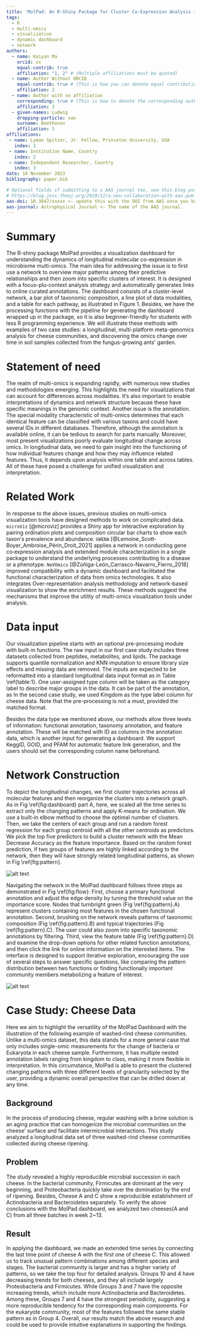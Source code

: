 ```yaml
---
title: 'MolPad: An R-Shiny Package for Cluster Co-Expression Analysis in Longitudinal Multi-Omics'
tags:
  - R
  - multi-omics
  - visualization
  - dynamic dashboard
  - network
authors:
  - name: Kaiyan Ma
    orcid: xx
    equal-contrib: true
    affiliation: "1, 2" # (Multiple affiliations must be quoted)
  - name: Author Without ORCID
    equal-contrib: true # (This is how you can denote equal contributions between multiple authors)
    affiliation: 2
  - name: Author with no affiliation
    corresponding: true # (This is how to denote the corresponding author)
    affiliation: 3
  - given-names: Ludwig
    dropping-particle: van
    surname: Beethoven
    affiliation: 3
affiliations:
 - name: Lyman Spitzer, Jr. Fellow, Princeton University, USA
   index: 1
 - name: Institution Name, Country
   index: 2
 - name: Independent Researcher, Country
   index: 3
date: 18 November 2023
bibliography: paper.bib

# Optional fields if submitting to a AAS journal too, see this blog post:
# https://blog.joss.theoj.org/2018/12/a-new-collaboration-with-aas-publishing
aas-doi: 10.3847/xxxxx <- update this with the DOI from AAS once you know it.
aas-journal: Astrophysical Journal <- The name of the AAS journal.
---
```


# Summary

The R-shiny package MolPad provides a visualization dashboard for understanding the dynamics of longitudinal molecular co-expression in microbiome multi-omics. The main idea for addressing the issue is to first use a network to overview major patterns among their predictive relationships and then zoom into specific clusters of interest. It is designed with a focus-plu-context analysis strategy and automatically generates links to online curated annotations. The dashboard consists of a cluster-level network, a bar plot of taxonomic composition, a line plot of data modalities, and a table for each pathway, as illustrated in Figure 1. Besides, we have the processing functions with the pipeline for generating the dashboard wrapped up in the package, so it is also beginner-friendly for students with less R programming experience. We will illustrate these methods with examples of two case studies:  a longitudinal, multi-platform meta-genomics analysis for cheese communities, and discovering the omics change over time in soil samples collected from the fungus-growing ants' garden.

# Statement of need

The realm of multi-omics is expanding rapidly, with numerous new studies and methodologies emerging. This highlights the need for visualizations that can account for differences across modalities. It’s also important to enable interpretations of dynamics and network structure because these have specific meanings in the genomic context. Another issue is the annotation. The special modality characteristic of multi-omics determines that each identical feature can be classified with various taxons and could have several IDs in different databases. Therefore, although the annotation is available online, it can be tedious to search for parts manually. Moreover, most present visualizations poorly evaluate longitudinal change across omics. In longitudinal data, we need to gain insight into the functioning of how individual features change and how they may influence related features. Thus, it depends upon analysis within one table and across tables. All of these have posed a challenge for unified visualization and interpretation. 

# Related Work

In response to the above issues, previous studies on multi-omics visualization tools have designed methods to work on complicated data. `microViz` [@microviz] provides a Shiny app for interactive exploration by pairing ordination plots and composition circular bar charts to show each taxon's prevalence and abundance. `GWENA` [@Lemoine_Scott-Boyer_Ambroise_Périn_Droit_2021] applies a network in conducting gene co‑expression analysis and extended module characterization in a single package to understand the underlying processes contributing to a disease or a phenotype. `NeVOmics` [@Zúñiga-León_Carrasco-Navarro_Fierro_2018] improved compatibility with a dynamic dashboard and facilitated the functional characterization of data from omics technologies. It also integrates Over-representation analysis methodology and network-based visualization to show the enrichment results. These methods suggest the mechanisms that improve the utility of multi-omics visualization tools under analysis.

# Data input

Our visualization pipeline starts with an optional pre-processing module with built-in functions. The raw input in our first case study includes three datasets collected from peptides, metabolites, and lipids. The package supports quantile normalization and KNN imputation to ensure library size effects and missing data are removed. The inputs are expected to be reformatted into a standard longitudinal data input format as in Table \ref{table:1}. One user-assigned type column will be taken as the category label to describe major groups in the data. It can be part of the annotation, as In the second case study, we used Kingdom as the type label column for cheese data. Note that the pre-processing is not a must, provided the matched format.

Besides the data type we mentioned above, our methods allow three levels of information: functional annotation, taxonomy annotation, and feature annotation. These will be matched with ID as columns in the annotation data, which is another input for generating a dashboard. We support KeggID, GOID, and PFAM for automatic feature link generation, and the users should set the corresponding column name beforehand. 

# Network Construction

To depict the longitudinal changes, we first cluster trajectories across all molecular features and then reorganize the clusters into a network graph. As in Fig \ref{fig:dashboard} part A, here, we scaled all the time series to extract only the changing patterns and apply K-means for ordination. We use a built-in elbow method to choose the optimal number of clusters. Then, we take the centers of each group and run a random forest regression for each group centroid with all the other centroids as predictors. We pick the top five predictors to build a cluster network with the Mean Decrease Accuracy as the feature importance. Based on the random forest prediction, if two groups of features are highly linked according to the network, then they will have strongly related longitudinal patterns, as shown in Fig \ref{fig:pattern}.


![alt text](/./man/figures/dashboard.png "Title")

Navigating the network in the MolPad dashboard follows three steps as demonstrated in Fig \ref{fig:flow}: First, choose a primary functional annotation and adjust the edge density by tuning the threshold value on the importance score. Nodes that turnbright green (Fig \ref{fig:pattern}.A) represent clusters containing most features in the chosen functional annotation. Second, brushing on the network reveals patterns of taxonomic composition (Fig \ref{fig:pattern}.B) and typical trajectories  (Fig \ref{fig:pattern}.C). The user could also zoom into specific taxonomic annotations by filtering.
Third, view the feature table (Fig \ref{fig:pattern}.D) and examine the drop-down options for other related function annotations, and then click the link for online information on the interested items. The interface is designed to support iterative exploration, encouraging the use of several steps to answer specific questions, like comparing the pattern distribution between two functions or finding functionally important community members metabolizing a feature of interest. 


![alt text](/./man/figures/pattern.png "Title")



# Case Study: Cheese Data

Here we aim to highlight the versatility of the MolPad Dashboard with the illustration of the following example of washed-rind cheese communities. Unlike a multi-omics dataset, this data stands for a more general case that only includes single-omic measurements for the change of bacteria or Eukaryota in each cheese sample. Furthermore, it has multiple nested annotation labels ranging from kingdom to class, making it more flexible in interpretation. In this circumstance,  MolPad is able to present the clustered changing patterns with three different levels of granularity selected by the user, providing a dynamic overall perspective that can be drilled down at any time.

## Background

In the process of producing cheese, regular washing with a brine solution is an aging practice that can homogenize the microbial communities on the cheese' surface and facilitate intermicrobial interactions. This study analyzed a longitudinal data set of three washed-rind cheese communities collected during cheese ripening. 


## Problem
The study revealed a highly reproducible microbial succession in each cheese. In the bacterial community, Firmicutes are dominant at the very beginning, and Proteobacteria quickly take over the domination by the end of ripening. Besides, Cheese A and C show a reproducible establishment of Actinobacteria and Bacteroidetes separately. To verify the above conclusions with the MolPad dashboard, we analyzed two cheeses(A and C) from all three batches in week 2~13. 

## Result
In applying the dashboard, we made an extended time series by connecting the last time point of cheese A with the first one of cheese C. This allowed us to track unusual pattern combinations among different species and stages. The bacterial community is larger and has a higher variety of patterns, so we take the top four for detailed analysis. Groups 10 and 4 have decreasing trends for both cheeses, and they all include largely Proteobacteria and Firmicutes. While Groups 3 and 7 have the opposite increasing trends, which include more Actinobacteria and Bacteroidetes. Among these, Groups 7 and 4 have the strongest periodicity, suggesting a more reproducible tendency for the corresponding main components. For the eukaryote community, most of the features followed the same stable pattern as in Group 4. Overall, our results match the above research and could be used to provide intuitive explanations in supporting the findings.



